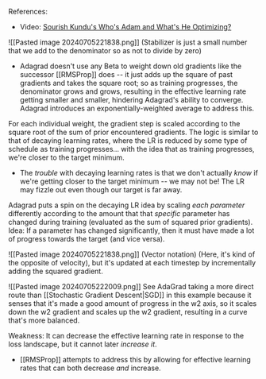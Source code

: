 References:
- Video: [Sourish Kundu's Who's Adam and What's He Optimizing?](https://youtu.be/MD2fYip6QsQ?si=l1hj8bWgbRM181Xk)

![[Pasted image 20240705221838.png]]
(Stabilizer is just a small number that we add to the denominator so as not to divide by zero)
- Adagrad doesn't use any Beta to weight down old gradients like the successor [[RMSProp]] does -- it just adds up the square of past gradients and takes the square root; so as training progresses, the denominator grows and grows, resulting in the effective learning rate getting smaller and smaller, hindering Adagrad's ability to converge. Adagrad introduces an exponentially-weighted average to address this.

For each individual weight, the gradient step is scaled according to the square root of the sum of prior encountered gradients.
The logic is similar to that of decaying learning rates, where the LR is reduced by some type of schedule as training progresses... with the idea that as training progresses, we're closer to the target minimum.
- The *trouble* with decaying learning rates is that we don't actually *know* if we're getting closer to the target minimum -- we may not be! The LR may fizzle out even though our target is far away.

Adagrad puts a spin on the decaying LR idea by scaling *each parameter* differently according to the amount that that *specific* parameter has changed during training (evaluated as the sum of squared prior gradients). Idea: If a parameter has changed significantly, then it must have made a lot of progress towards the target (and vice versa).

![[Pasted image 20240705221838.png]]
(Vector notation)
(Here, it's kind of the opposite of velocity), but it's updated at each timestep by incrementally adding the squared gradient.

![[Pasted image 20240705222009.png]]
See AdaGrad taking a more direct route than [[Stochastic Gradient Descent|SGD]] in this example because it senses that it's made a good amount of progress in the w2 axis, so it scales down the w2 gradient and scales up the w2 gradient, resulting in a curve that's more balanced.

Weakness: It can decrease the effective learning rate in response to the loss landscape, but it cannot later *increase it*.
- [[RMSProp]] attempts to address this by allowing for effective learning rates that can both decrease *and* increase.